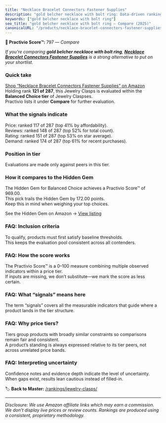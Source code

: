 ```yaml
---
title: "Necklace Bracelet Connectors Fastener Supplies"
description: "gold belcher necklace with bolt ring: Data-driven ranking using the Practivio Score™. Positioned by quality, value, demand, findability, momentum."
keywords: ["gold belcher necklace with bolt ring"]
seo_title: "gold belcher necklace with bolt ring — Compare (2025)"
canonicalURL: "/products/necklace-bracelet-connectors-fastener-supplies-B09795FFG6/"
---
```


**🛒 Practivio Score™:** 797 — _Compare_


*If you're comparing **gold belcher necklace with bolt ring**, **[Necklace Bracelet Connectors Fastener Supplies](https://www.amazon.com/dp/B09795FFG6?tag=practivio-20)** is a strong alternative to put on your shortlist.*
### Quick take
[Shop “Necklace Bracelet Connectors Fastener Supplies” on Amazon](https://www.amazon.com/dp/B09795FFG6?tag=practivio-20)
Holding rank **121 of 287**, this Jewelry Clasps is evaluated within the **Balanced Choice tier** of Jewelry Claspses.  
Practivio lists it under **Compare** for further evaluation.

### What the signals indicate
Price: ranked 117 of 287 (top 41% by affordability).  
Reviews: ranked 148 of 287 (top 52% for total count).  
Rating: ranked 151 of 287 (top 53% on star average).  
Demand: ranked 174 of 287 (top 61% for recent purchases).

### Position in tier
Evaluations are made only against peers in this tier.

### How it compares to the Hidden Gem
The Hidden Gem for Balanced Choice achieves a Practivio Score™ of 969.00.  
This pick trails the Hidden Gem by 172.00 points.  
Keep this in mind when weighing your top choices.  

See the Hidden Gem on Amazon → [View listing](https://www.amazon.com/dp/B07DMMBY85?tag=practivio-20)

### FAQ: Inclusion criteria
To qualify, products must first satisfy baseline thresholds.  
This keeps the evaluation pool consistent across all contenders.

### FAQ: How the score works
The Practivio Score™ is a 0–100 measure combining multiple observed indicators within a price tier.  
If inputs are missing, we don’t substitute—we mark the score as less certain.

### FAQ: What “signals” means here
The term “signals” covers all the measurable indicators that guide where a product lands in the tier structure.

### FAQ: Why price tiers?
Tiers group products with broadly similar constraints so comparisons remain fair and consistent.  
A product’s standing is always expressed relative to its tier peers, not across unrelated price bands.

### FAQ: Interpreting uncertainty
Confidence notes and evidence depth indicate the level of uncertainty.  
When gaps exist, results lean cautious instead of filled-in.

<!-- Missing template for Compare/CompareWithinPriceClass -->


🏷️ **Back to Master:** [/rankings/jewelry-clasps/](/rankings/jewelry-clasps/)

---
_Disclosure: We use Amazon affiliate links which may earn a commission. We don’t display live prices or review counts. Rankings are produced using a consistent, proprietary methodology._
